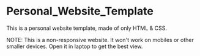 # Personal_Website_Template
This is a personal website template, made of only HTML &amp; CSS. 

NOTE: This is a non-responsive website. It won't work on mobiles or other smaller devices. Open it in laptop to get the best view.
